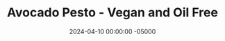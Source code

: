 ---
layout: post
title:  "Avocado Pesto - Vegan and Oil Free"
date:   2024-04-10 00:00:00 -05000
categories: 
- Recipes
- Savory Sauces
permalink: /recipes/avocado-pesto
image: /assets/Food/Savory Sauces/Avo Pesto/avo-pesto-cover.jpg
ing: avopesto-ing
facts: avopesto-facts
Prep: 5
Rest: 
Cook: 5
Source1: https://www.youtube.com/watch?v=VNjINHa_dck
Source2: 
whisk: https://s.samsungfood.com/0ySW3
tags: 
- spinach
- basil
- sauce
- pesto
- spread
- dip
- dressing
- lemon
- garlic
- nutritional yeast
- nooch
- grated cheese
- parmesean
Description: Anyone else love pesto, but hate how oily it is? I've made lower oil pesto before, but now I'm fully going none, and instead using avocado for my fat. Hey look, I actually used pine nuts here too! (not peanuts this time lol, but I won't judge). Nutrition facts are for a 2 tbsp (32 g) serving
Instructions: 
- In a dry pan over medium heat, toast your pine nuts (1 oz is about 1/4 cup) for about 3 minutes, until they are fragrant and begin to brown. Any other nuts will work here; or use pumpkin seeds to make it nut free. Transfer to a food processor<br><br>
- <center><img src="/assets/Food/Savory Sauces/Avo Pesto/avo-pesto-1.jpg" alt="" class="instruction-image"></center><br>

- Blend the nuts with the rest of the ingredients until a smooth sauce forms. I've used fresh spinach here, but frozen spinach or fresh basil will work just as well. Grated cheese will work in place of nutritional yeast. Thin with water or lemon juice if desired<br><br>
- <center><img src="/assets/Food/Savory Sauces/Avo Pesto/avo-pesto-2.jpg" alt="" class="instruction-image"></center><br>

- Transfer to an airtight container, and store in the fridge.  It works great as a pizza sauce, which I used on my <a href="cloud-bread">Low Carb Cloud Bread</a><br><br>
- <center><img src="/assets/Food/Savory Sauces/Avo Pesto/avo-pesto-3.jpg" alt="" class="instruction-image"></center><br>

- For other pesto variations, see my <a href="creamy-pesto">Creamy Pesto Dip</a> and <a href="evoo-pesto">Lightened Extra Virgin Olive Oil Pesto</a>
---